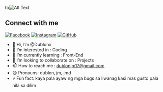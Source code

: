 to![Alt Text](https://media1.giphy.com/media/L8K62iTDkzGX6/giphy.gif?cid=6c09b9525mideh6a92emt38y5i6zs0uwwsc9hq1k01np1tm3&ep=v1_internal_gif_by_id&rid=giphy.gif&ct=g)

## Connect with me

[![Facebook](https://img.shields.io/badge/Facebook-1877F2?style=flat-square&logo=facebook&logoColor=white)](https://www.facebook.com/six.jmd?mibextid=ZbWKwL)
[![Instagram](https://img.shields.io/badge/Instagram-E4405F?style=flat-square&logo=instagram&logoColor=white)](https://www.instagram.com/six_jmd?igsh=MWMwbzZ6ZmxwdjZtMw==)
[![GitHub](https://img.shields.io/badge/GitHub-Profile-informational?style=flat&logo=github&logoColor=white&color=181717)](https://github.com/Dublonx)

- 👋 Hi, I’m @Dublonx
- 👀 I’m interested in : Coding
- 🌱 I’m currently learning : Front-End
- 💞️ I’m looking to collaborate on : Projects
- 📫 How to reach me : dublonjm17@gmail.com
- 😄 Pronouns: dublon, jm, jmd
- ⚡ Fun fact: kaya pala ayaw ng mga bugs sa liwanag kasi mas gusto pala nila sa dilim

<!---
Dublonx/Dublonx is a ✨ special ✨ repository because its `README.md` (this file) appears on your GitHub profile.
You can click the Preview link to take a look at your changes.
--->
